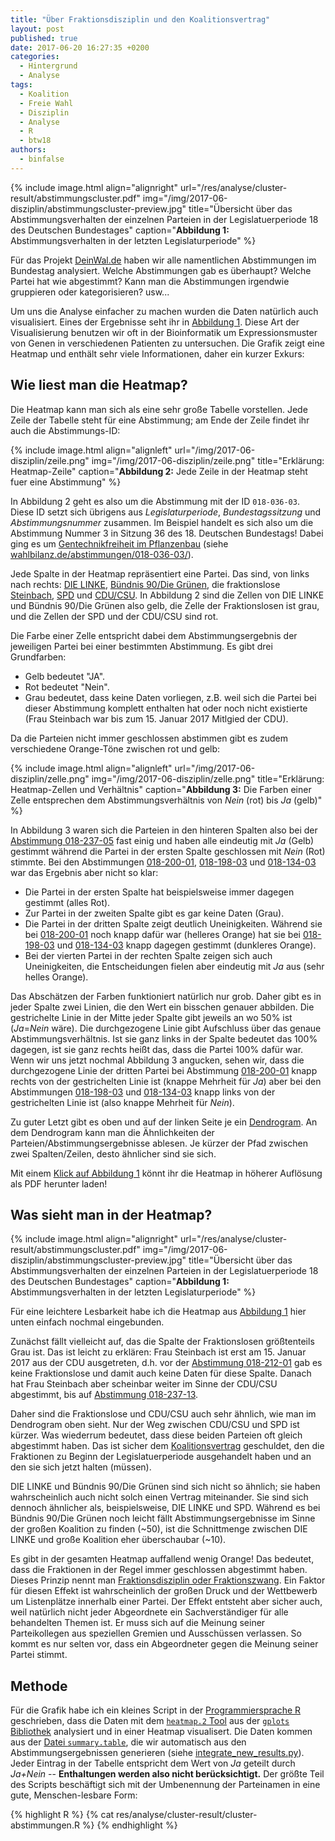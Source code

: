 ```yaml
---
title: "Über Fraktionsdisziplin und den Koalitionsvertrag"
layout: post
published: true
date: 2017-06-20 16:27:35 +0200
categories:
  - Hintergrund
  - Analyse
tags:
  - Koalition
  - Freie Wahl
  - Disziplin
  - Analyse
  - R
  - btw18
authors:
  - binfalse
---
```




{% include image.html align="alignright" url="/res/analyse/cluster-result/abstimmungscluster.pdf" img="/img/2017-06-disziplin/abstimmungscluster-preview.jpg" title="Übersicht über das Abstimmungsverhalten der einzelnen Parteien in der Legislatuerperiode 18 des Deutschen Bundestages" caption="**Abbildung 1:** Abstimmungsverhalten in der letzten Legislaturperiode" %}


Für das Projekt [DeinWal.de](https://deinwal.de) haben wir alle namentlichen Abstimmungen im Bundestag analysiert.
Welche Abstimmungen gab es überhaupt?
Welche Partei hat wie abgestimmt?
Kann man die Abstimmungen irgendwie gruppieren oder kategorisieren?
usw...


Um uns die Analyse einfacher zu machen wurden die Daten natürlich auch visualisiert.
Eines der Ergebnisse seht ihr in [Abbildung 1](/res/analyse/cluster-result/abstimmungscluster.pdf).
Diese Art der Visualisierung benutzen wir oft in der Bioinformatik um Expressionsmuster von Genen in verschiedenen Patienten zu untersuchen.
Die Grafik zeigt eine Heatmap und enthält sehr viele Informationen, daher ein kurzer Exkurs:



## Wie liest man die Heatmap?

Die Heatmap kann man sich als eine sehr große Tabelle vorstellen.
Jede Zeile der Tabelle steht für eine Abstimmung; am Ende der Zeile findet ihr auch die Abstimmungs-ID:


{% include image.html align="alignleft" url="/img/2017-06-disziplin/zeile.png" img="/img/2017-06-disziplin/zeile.png" title="Erklärung: Heatmap-Zeile" caption="**Abbildung 2:** Jede Zeile in der Heatmap steht fuer eine Abstimmung" %}

In Abbildung 2 geht es also um die Abstimmung mit der ID `018-036-03`.
Diese ID setzt sich übrigens aus *Legislaturperiode*, *Bundestagssitzung* und *Abstimmungsnummer* zusammen.
Im Beispiel handelt es sich also um die Abstimmung Nummer 3 in Sitzung 36 des 18. Deutschen Bundestags!
Dabei ging es um [Gentechnikfreiheit im Pflanzenbau](/abstimmungen/018-036-03/) (siehe [wahlbilanz.de/abstimmungen/018-036-03/](/abstimmungen/018-036-03/)).

Jede Spalte in der Heatmap repräsentiert eine Partei.
Das sind, von links nach rechts: [DIE LINKE](https://de.wikipedia.org/wiki/Linksfraktion), [Bündnis 90/Die Grünen](https://de.wikipedia.org/wiki/Bundestagsfraktion_B%C3%BCndnis_90/Die_Gr%C3%BCnen), die fraktionslose [Steinbach](https://de.wikipedia.org/wiki/Erika_Steinbach), [SPD](https://de.wikipedia.org/wiki/SPD-Bundestagsfraktion) und [CDU/CSU](https://de.wikipedia.org/wiki/CDU/CSU-Bundestagsfraktion).
In Abbildung 2 sind die Zellen von DIE LINKE und Bündnis 90/Die Grünen also gelb, die Zelle der Fraktionslosen ist grau, und die Zellen der SPD und der CDU/CSU sind rot.

Die Farbe einer Zelle entspricht dabei dem Abstimmungsergebnis der jeweiligen Partei bei einer bestimmten Abstimmung.
Es gibt drei Grundfarben:

* Gelb bedeutet "JA".
* Rot bedeutet "Nein".
* Grau bedeutet, dass keine Daten vorliegen, z.B. weil sich die Partei bei dieser Abstimmung komplett enthalten hat oder noch nicht existierte (Frau Steinbach war bis zum 15. Januar 2017 Mitlgied der CDU).

Da die Parteien nicht immer geschlossen abstimmen gibt es zudem verschiedene Orange-Töne zwischen rot und gelb:

{% include image.html align="alignleft" url="/img/2017-06-disziplin/zelle.png" img="/img/2017-06-disziplin/zelle.png" title="Erklärung: Heatmap-Zellen und Verhältnis" caption="**Abbildung 3:** Die Farben einer Zelle entsprechen dem Abstimmungsverhältnis von *Nein* (rot) bis *Ja* (gelb)" %}

In Abbildung 3 waren sich die Parteien in den hinteren Spalten also bei der [Abstimmung 018-237-05](/abstimmungen/018-237-05/) fast einig und haben alle eindeutig mit *Ja* (Gelb) gestimmt während die Partei in der ersten Spalte geschlossen mit *Nein* (Rot) stimmte.
Bei den Abstimmungen [018-200-01](/abstimmungen/018-200-01/), [018-198-03](/abstimmungen/018-198-03/) und [018-134-03](/abstimmungen/018-134-03/) war das Ergebnis aber nicht so klar:

* Die Partei in der ersten Spalte hat beispielsweise immer dagegen gestimmt (alles Rot).
* Zur Partei in der zweiten Spalte gibt es gar keine Daten (Grau).
* Die Partei in der dritten Spalte zeigt deutlich Uneinigkeiten. Während sie bei [018-200-01](/abstimmungen/018-200-01/) noch knapp dafür war (helleres Orange) hat sie bei [018-198-03](/abstimmungen/018-198-03/) und [018-134-03](/abstimmungen/018-134-03/) knapp dagegen gestimmt (dunkleres Orange).
* Bei der vierten Partei in der rechten Spalte zeigen sich auch Uneinigkeiten, die Entscheidungen fielen aber eindeutig mit *Ja* aus (sehr helles Orange).

Das Abschätzen der Farben funktioniert natürlich nur grob.
Daher gibt es in jeder Spalte zwei Linien, die den Wert ein bisschen genauer abbilden.
Die gestrichelte Linie in der Mitte jeder Spalte gibt jeweils an wo 50% ist (*Ja*=*Nein* wäre).
Die durchgezogene Linie gibt Aufschluss über das genaue Abstimmungsverhältnis.
Ist sie ganz links in der Spalte bedeutet das 100% dagegen, ist sie ganz rechts heißt das, dass die Partei 100% dafür war.
Wenn wir uns jetzt nochmal Abbildung 3 angucken, sehen wir, dass die durchgezogene Linie der dritten Partei bei Abstimmung [018-200-01](/abstimmungen/018-200-01/) knapp rechts von der gestrichelten Linie ist (knappe Mehrheit für *Ja*) aber bei den Abstimmungen [018-198-03](/abstimmungen/018-198-03/) und [018-134-03](/abstimmungen/018-134-03/) knapp links von der gestrichelten Linie ist (also knappe Mehrheit für *Nein*).

Zu guter Letzt gibt es oben und auf der linken Seite je ein [Dendrogram](https://de.wikipedia.org/wiki/Hierarchische_Clusteranalyse#Dendrogramm).
An dem Dendrogram kann man die Ähnlichkeiten der Parteien/Abstimmungsergebnisse ablesen.
Je kürzer der Pfad zwischen zwei Spalten/Zeilen, desto ähnlicher sind sie sich.


Mit einem [Klick auf Abbildung 1](/res/analyse/cluster-result/abstimmungscluster.pdf) könnt ihr die Heatmap in höherer Auflösung als PDF herunter laden!


## Was sieht man in der Heatmap?


{% include image.html align="alignright" url="/res/analyse/cluster-result/abstimmungscluster.pdf" img="/img/2017-06-disziplin/abstimmungscluster-preview.jpg" title="Übersicht über das Abstimmungsverhalten der einzelnen Parteien in der Legislatuerperiode 18 des Deutschen Bundestages" caption="**Abbildung 1:** Abstimmungsverhalten in der letzten Legislaturperiode" %}

Für eine leichtere Lesbarkeit habe ich die Heatmap aus [Abbildung 1](/res/analyse/cluster-result/abstimmungscluster.pdf) hier unten einfach nochmal eingebunden.

Zunächst fällt vielleicht auf, das die Spalte der Fraktionslosen größtenteils Grau ist.
Das ist leicht zu erklären: Frau Steinbach ist erst am 15. Januar 2017 aus der CDU ausgetreten, d.h. vor der [Abstimmung 018-212-01](/abstimmungen/018-212-01/) gab es keine Fraktionslose und damit auch keine Daten für diese Spalte.
Danach hat Frau Steinbach aber scheinbar weiter im Sinne der CDU/CSU abgestimmt, bis auf [Abstimmung 018-237-13](/abstimmungen/018-237-13/).

Daher sind die Fraktionslose und CDU/CSU auch sehr ähnlich, wie man im Dendrogram oben sieht.
Nur der Weg zwischen CDU/CSU und SPD ist kürzer.
Was wiederrum bedeutet, dass diese beiden Parteien oft gleich abgestimmt haben.
Das ist sicher dem [Koalitionsvertrag](https://de.wikipedia.org/wiki/Koalitionsvertrag_der_18._Wahlperiode_des_Bundestages) geschuldet, den die Fraktionen zu Beginn der Legislatuerperiode ausgehandelt haben und an den sie sich jetzt halten (müssen).


DIE LINKE und Bündnis 90/Die Grünen sind sich nicht so ähnlich; sie haben wahrscheinlich auch nicht solch einen Vertrag miteinander.
Sie sind sich dennoch ähnlicher als, beispielsweise, DIE LINKE und SPD.
Während es bei Bündnis 90/Die Grünen noch leicht fällt Abstimmungsergebnisse im Sinne der großen Koalition zu finden (~50), ist die Schnittmenge zwischen DIE LINKE und große Koalition eher überschaubar (~10).



Es gibt in der gesamten Heatmap auffallend wenig Orange!
Das bedeutet, dass die Fraktionen in der Regel immer geschlossen abgestimmt haben.
Dieses Prinzip nennt man [Fraktionsdisziplin oder Fraktionszwang](https://de.wikipedia.org/wiki/Fraktionsdisziplin).
Ein Faktor für diesen Effekt ist wahrscheinlich der großen Druck und der Wettbewerb um Listenplätze innerhalb einer Partei.
Der Effekt entsteht aber sicher auch, weil natürlich nicht jeder Abgeordnete ein Sachverständiger für alle behandelten Themen ist.
Er muss sich auf die Meinung seiner Parteikollegen aus speziellen Gremien und Ausschüssen verlassen.
So kommt es nur selten vor, dass ein Abgeordneter gegen die Meinung seiner Partei stimmt.








## Methode

Für die Grafik habe ich ein kleines Script in der [Programmiersprache R](https://en.wikipedia.org/wiki/GNU_R) geschrieben, dass die Daten mit dem [`heatmap.2` Tool](https://www.rdocumentation.org/packages/gplots/versions/3.0.1/topics/heatmap.2) aus der [`gplots` Bibliothek](https://cran.r-project.org/web/packages/gplots/index.html) analysiert und in einer Heatmap visualisert.
Die Daten kommen aus der [Datei `summary.table`](/res/abstimmungsliste/summary.table), die wir automatisch aus den Abstimmungsergebnissen generieren (siehe [integrate_new_results.py](/res/abstimmungsliste/integrate_new_results.py)).
Jeder Eintrag in der Tabelle entspricht dem Wert von *Ja* geteilt durch *Ja+Nein* -- **Enthaltungen werden also nicht berücksichtigt.**
Der größte Teil des Scripts beschäftigt sich mit der Umbenennung der Parteinamen in eine gute, Menschen-lesbare Form:

{% highlight  R %}
{% cat res/analyse/cluster-result/cluster-abstimmungen.R %}
{% endhighlight %}

